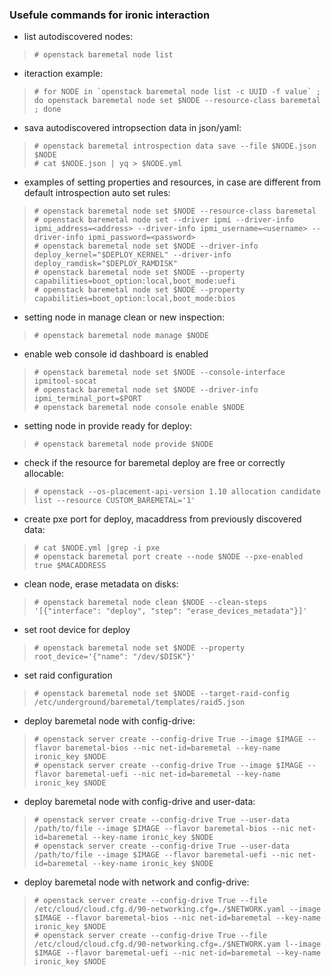 ### Usefule commands for ironic interaction


* list autodiscovered nodes:
> ```shell
> # openstack baremetal node list
> ```

* iteraction example:
> ```shell
> # for NODE in `openstack baremetal node list -c UUID -f value` ; do openstack baremetal node set $NODE --resource-class baremetal ; done
> ```

* sava autodiscovered intropsection data in json/yaml:
> ```shell
> # openstack baremetal introspection data save --file $NODE.json $NODE
> # cat $NODE.json | yq > $NODE.yml
> ```

* examples of setting properties and resources, in case are different from default introspection auto set rules:
> ```shell
> # openstack baremetal node set $NODE --resource-class baremetal
> # openstack baremetal node set --driver ipmi --driver-info ipmi_address=<address> --driver-info ipmi_username=<username> --driver-info ipmi_password=<password>
> # openstack baremetal node set $NODE --driver-info deploy_kernel="$DEPLOY_KERNEL" --driver-info deploy_ramdisk="$DEPLOY_RAMDISK"
> # openstack baremetal node set $NODE --property capabilities=boot_option:local,boot_mode:uefi
> # openstack baremetal node set $NODE --property capabilities=boot_option:local,boot_mode:bios
> ```

* setting node in manage clean or new inspection:
> ```shell
> # openstack baremetal node manage $NODE
> ```

* enable web console id dashboard is enabled
> ```shell
> # openstack baremetal node set $NODE --console-interface ipmitool-socat
> # openstack baremetal node set $NODE --driver-info ipmi_terminal_port=$PORT
> # openstack baremetal node console enable $NODE
> ```

* setting node in provide ready for deploy:
> ```shell
> # openstack baremetal node provide $NODE
> ```

* check if the resource for baremetal deploy are free or correctly allocable:
> ```shell
> # openstack --os-placement-api-version 1.10 allocation candidate list --resource CUSTOM_BAREMETAL='1'
> ```

* create pxe port for deploy, macaddress from previously discovered data:
> ```shell
> # cat $NODE.yml |grep -i pxe
> # openstack baremetal port create --node $NODE --pxe-enabled true $MACADDRESS
> ```

* clean node, erase metadata on disks:
> ```shell
> # openstack baremetal node clean $NODE --clean-steps '[{"interface": "deploy", "step": "erase_devices_metadata"}]' 
> ```

* set root device for deploy
> ```shell
> # openstack baremetal node set $NODE --property root_device='{"name": "/dev/$DISK"}'
> ```

* set raid configuration
> ```shell
> # openstack baremetal node set $NODE --target-raid-config /etc/underground/baremetal/templates/raid5.json 
> ```

* deploy baremetal node with config-drive:
> ```shell
> # openstack server create --config-drive True --image $IMAGE --flavor baremetal-bios --nic net-id=baremetal --key-name ironic_key $NODE
> # openstack server create --config-drive True --image $IMAGE --flavor baremetal-uefi --nic net-id=baremetal --key-name ironic_key $NODE
> ```

* deploy baremetal node with config-drive and user-data:
> ```shell
> # openstack server create --config-drive True --user-data /path/to/file --image $IMAGE --flavor baremetal-bios --nic net-id=baremetal --key-name ironic_key $NODE
> # openstack server create --config-drive True --user-data /path/to/file --image $IMAGE --flavor baremetal-uefi --nic net-id=baremetal --key-name ironic_key $NODE
> ```

* deploy baremetal node with network and config-drive:
> ```shell
> # openstack server create --config-drive True --file /etc/cloud/cloud.cfg.d/90-networking.cfg=./$NETWORK.yaml --image $IMAGE --flavor baremetal-bios --nic net-id=baremetal --key-name ironic_key $NODE
> # openstack server create --config-drive True --file /etc/cloud/cloud.cfg.d/90-networking.cfg=./$NETWORK.yam l--image $IMAGE --flavor baremetal-uefi --nic net-id=baremetal --key-name ironic_key $NODE
> ```

